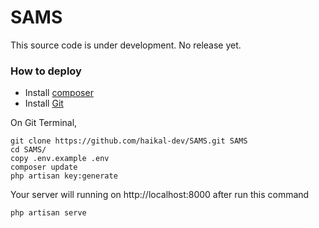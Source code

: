 # SAMS

This source code is under development. No release yet.

### How to deploy

- Install [composer](https://getcomposer.org/)
- Install [Git](https://git-scm.com/)

On Git Terminal,

```
git clone https://github.com/haikal-dev/SAMS.git SAMS
cd SAMS/
copy .env.example .env
composer update
php artisan key:generate
```

Your server will running on http://localhost:8000 after run this command

```
php artisan serve
```